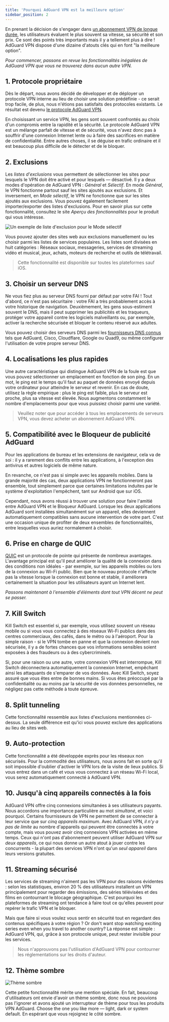 ```yaml
---
title: 'Pourquoi AdGuard VPN est la meilleure option'
sidebar_position: 2
---
```


En prenant la décision de s'engager dans [un abonnement VPN de longue durée](subscription.md), les utilisateurs évaluent le plus souvent sa vitesse, sa sécurité et son prix. Ce sont des points très importants mais il y a tellement plus à dire ! AdGuard VPN dispose d'une dizaine d'atouts clés qui en font "la meilleure option".

*Pour commencer, passons en revue les fonctionnalités inégalées de AdGuard VPN que vous ne trouverez dans aucun autre VPN.*

## 1. Protocole propriétaire
Dès le départ, nous avons décidé de développer et de déployer un protocole VPN interne au lieu de choisir une solution prédéfinie - ce serait trop facile, de plus, nous n'étions pas satisfaits des protocoles existants. Le résultat est devenu [le protocole AdGuard VPN](adguard-vpn-protocol.mdx).

En choisissant un service VPN, les gens sont souvent confrontés au choix d'un compromis entre la rapidité et la sécurité. Le protocole AdGuard VPN est un mélange parfait de vitesse et de sécurité, vous n'avez donc pas à souffrir d'une connexion Internet lente ou à faire des sacrifices en matière de confidentialité. Entre autres choses, il se déguise en trafic ordinaire et il est beaucoup plus difficile de le détecter et de le bloquer.

## 2. Exclusions
Les *listes d'exclusions* vous permettent de sélectionner les sites pour lesquels le VPN doit être activé et pour lesquels — désactivé. Il y a deux modes d'opération de AdGuard VPN : *Général* et *Sélectif*. En mode *Général*, le VPN fonctionne partout sauf les sites ajoutés aux exclusions. Et inversement, en *Mode sélectif*, le VPN ne fonctionne que sur les sites ajoutés aux exclusions. Vous pouvez également facilement importer/exporter des listes d'exclusions. Pour en savoir plus sur cette fonctionnalité, consultez le site *Aperçu des fonctionnalités* pour le produit qui vous intéresse.

![Un exemple de liste d'exclusion pour le Mode sélectif](https://cdn.adguard.com/public/Adguard/Blog/vpn_export_exclusions.png)

Vous pouvez ajouter des sites web aux exclusions manuellement ou les choisir parmi les listes de services populaires. Les listes sont divisées en huit catégories : Réseaux sociaux, messageries, services de streaming vidéo et musical, jeux, achats, moteurs de recherche et outils de télétravail.

> Cette fonctionnalité est disponible sur toutes les plateformes sauf iOS.

## 3. Choisir un serveur DNS
Ne vous fiez plus au serveur DNS fourni par défaut par votre FAI ! Tout d'abord, ce n'est pas sécuritaire : votre FAI a très probablement accès à votre historique de navigation. Deuxièmement, les gens sous-estiment souvent le DNS, mais il peut supprimer les publicités et les traqueurs, protéger votre appareil contre les logiciels malveillants ou, par exemple, activer la recherche sécurisée et bloquer le contenu réservé aux adultes.

Vous pouvez choisir des serveurs DNS parmi les [fournisseurs DNS connus](https://kb.adguard.com/en/general/dns-providers) tels que AdGuard, Cisco, Cloudflare, Google ou Quad9, ou même configurer l'utilisation de votre propre serveur DNS.

## 4. Localisations les plus rapides

Une autre caractéristique qui distingue AdGuard VPN de la foule est que vous pouvez sélectionner un emplacement en fonction de son ping. En un mot, le ping est le temps qu'il faut au paquet de données envoyé depuis votre ordinateur pour atteindre le serveur et revenir. En cas de doute, utilisez la règle empirique : plus le ping est faible, plus le serveur est proche, plus sa vitesse est élevée. Nous augmentons constamment le nombre d'emplacements pour que vous puissiez choisir parmi une variété.

> Veuillez noter que pour accéder à tous les emplacements de serveurs VPN, vous devez acheter un abonnement AdGuard VPN.

## 5. Compatibilité avec le Bloqueur de publicité AdGuard

Pour les applications de bureau et les extensions de navigateur, cela va de soi : il y a rarement des conflits entre les applications, à l'exception des antivirus et autres logiciels de même nature.

En revanche, ce n'est pas si simple avec les appareils mobiles. Dans la grande majorité des cas, deux applications VPN ne fonctionneront pas ensemble, tout simplement parce que certaines limitations induites par le système d'exploitation l'empêchent, tant sur Android que sur iOS.

Cependant, nous avons réussi à trouver une solution pour faire l'amitié entre AdGuard VPN et le Bloqueur AdGuard. Lorsque les deux applications AdGuard sont installées simultanément sur un appareil, elles deviennent automatiquement compatibles sans aucune intervention de votre part. C'est une occasion unique de profiter de deux ensembles de fonctionnalités, entre lesquelles vous auriez normalement à choisir.

## 6. Prise en charge de QUIC
[QUIC](https://adguard.com/en/blog/dns-over-quic.html) est un protocole de pointe qui présente de nombreux avantages. L'avantage principal est qu'il peut améliorer la qualité de la connexion dans des conditions non idéales - par exemple, sur les appareils mobiles ou lors de la connexion au Wi-Fi public. Bien que le nouveau protocole n'affecte pas la vitesse lorsque la connexion est bonne et stable, il améliorera certainement la situation pour les utilisateurs ayant un Internet lent.

*Passons maintenant à l'ensemble d'éléments dont tout VPN décent ne peut se passer.*

## 7. Kill Switch
Kill Switch est essentiel si, par exemple, vous utilisez souvent un réseau mobile ou si vous vous connectez à des réseaux Wi-Fi publics dans des centres commerciaux, des cafés, dans le métro ou à l'aéroport. Pour la simple raison - si le VPN tombe en panne et que la connexion devient non sécurisée, il y a de fortes chances que vos informations sensibles soient exposées à des fraudeurs ou à des cybercriminels.

Si, pour une raison ou une autre, votre connexion VPN est interrompue, Kill Switch déconnectera automatiquement la connexion Internet, empêchant ainsi les attaquants de s'emparer de vos données. Avec Kill Switch, soyez assuré que vous êtes entre de bonnes mains. Si vous êtes préoccupé par la confidentialité ou au moins par la sécurité de vos données personnelles, ne négligez pas cette méthode à toute épreuve.

## 8. Split tunneling
Cette fonctionnalité ressemble aux listes d'exclusions mentionnées ci-dessus. La seule différence est qu'ici vous pouvez exclure des applications au lieu de sites web.

## 9. Auto-protection
Cette fonctionnalité a été développée exprès pour les réseaux non sécurisés. Pour la commodité des utilisateurs, nous avons fait en sorte qu'il soit impossible d'oublier d'activer le VPN lors de la visite de lieux publics. Si vous entrez dans un café et vous vous connectez à un réseau Wi-Fi local, vous serez automatiquement connecté à AdGuard VPN.

## 10. Jusqu'à cinq appareils connectés à la fois
AdGuard VPN offre cinq connexions simultanées à ses utilisateurs payants. Nous accordons une importance particulière au mot *simultané*, et voici pourquoi. Certains fournisseurs de VPN ne permettent de se connecter à leur service que sur *cinq appareils maximum*. Avec AdGuard VPN, *il n'y a pas de limite* au nombre d'appareils qui peuvent être connectés à votre compte, mais vous pouvez avoir cinq connexions VPN activées en même temps. Ceux qui n'ont pas d'abonnement peuvent utiliser AdGuard VPN sur *deux appareils*, ce qui nous donne un autre atout à jouer contre les concurrents - la plupart des services VPN n'ont qu'un *seul appareil* dans leurs versions gratuites.

## 11. Streaming sécurisé
Les services de streaming n'aiment pas les VPN pour des raisons évidentes : selon les statistiques, environ 20 % des utilisateurs installent un VPN principalement pour regarder des émissions, des séries télévisées et des films en contournant le blocage géographique. C'est pourquoi les plateformes de streaming ont tendance à faire tout ce qu'elles peuvent pour repérer le trafic VPN et le bloquer.

Mais que faire si vous voulez vous sentir en sécurité tout en regardant des contenus spécifiques à votre région ? Or don't want stop watching exciting series even when you travel to another country? La réponse est simple : AdGuard VPN, qui, grâce à son protocole unique, peut rester invisible pour les services.

> Nous n'approuvons pas l'utilisation d'AdGuard VPN pour contourner les réglementations sur les droits d'auteur.

## 12. Thème sombre

![Thème sombre](https://cdn.adguard.com/public/Adguard/Blog/vpn/main_en_black.png)

Cette petite fonctionnalité mérite une mention spéciale. En fait, beaucoup d'utilisateurs ont envie d'avoir un thème sombre, donc nous ne pouvions pas l'ignorer et avons ajouté un interrupteur de thème pour tous les produits VPN AdGuard. Choose the one you like more — light, dark or system default. En espérant que vous rejoignez le côté sombre.
